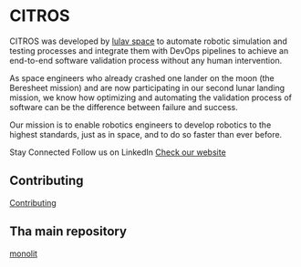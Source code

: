 # CITROS
CITROS was developed by [lulav space](https://lulav.space) to automate robotic simulation and testing processes and integrate them with DevOps pipelines to achieve an end-to-end software validation process without any human intervention.

As space engineers who already crashed one lander on the moon (the Beresheet mission) and are now participating in our second lunar landing mission, we know how optimizing and automating the validation process of software can be the difference between failure and success.

Our mission is to enable robotics engineers to develop robotics to the highest standards, just as in space, and to do so faster than ever before.

Stay Connected
Follow us on LinkedIn
[Check our website](citros.io)

## Contributing
[Contributing](https://github.com/lulav-citros/.github/blob/main/CONTRIBUTING.md)

## Tha main repository
[monolit](https://github.com/lulav-citros/citros-monolit)

